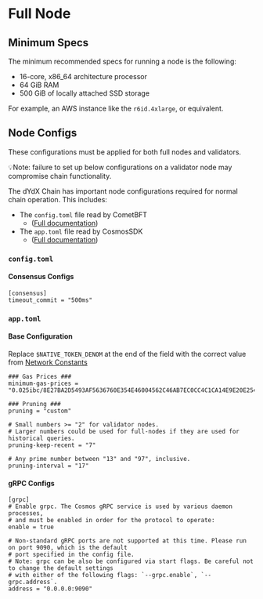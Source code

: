 # Full Node

## Minimum Specs

The minimum recommended specs for running a node is the following:

- 16-core, x86_64 architecture processor
- 64 GiB RAM
- 500 GiB of locally attached SSD storage

For example, an AWS instance like the `r6id.4xlarge`, or equivalent.


## Node Configs
These configurations must be applied for both full nodes and validators.

💡Note: failure to set up below configurations on a validator node may compromise chain functionality.

The dYdX Chain has important node configurations required for normal chain operation. This includes:
- The `config.toml` file read by CometBFT
  - ([Full documentation](https://docs.cometbft.com/v0.38/core/configuration))
- The `app.toml` file read by CosmosSDK
  - ([Full documentation](https://docs.cosmos.network/main/learn/advanced/config))

### `config.toml`

#### Consensus Configs

```
[consensus]
timeout_commit = "500ms"
```

### `app.toml`

#### Base Configuration

Replace `$NATIVE_TOKEN_DENOM` at the end of the field with the correct value from [Network Constants](../infrastructure_providers-network/network_constants.mdx#native-token-denom)

```
### Gas Prices ###
minimum-gas-prices = "0.025ibc/8E27BA2D5493AF5636760E354E46004562C46AB7EC0CC4C1CA14E9E20E2545B5,12500000000$NATIVE_TOKEN_DENOM"
```

```
### Pruning ###
pruning = "custom"

# Small numbers >= "2" for validator nodes.
# Larger numbers could be used for full-nodes if they are used for historical queries.
pruning-keep-recent = "7"

# Any prime number between "13" and "97", inclusive.
pruning-interval = "17"
```

#### gRPC Configs

```
[grpc]
# Enable grpc. The Cosmos gRPC service is used by various daemon processes,
# and must be enabled in order for the protocol to operate:
enable = true

# Non-standard gRPC ports are not supported at this time. Please run on port 9090, which is the default
# port specified in the config file.
# Note: grpc can be also be configured via start flags. Be careful not to change the default settings
# with either of the following flags: `--grpc.enable`, `--grpc.address`.
address = "0.0.0.0:9090"
```
